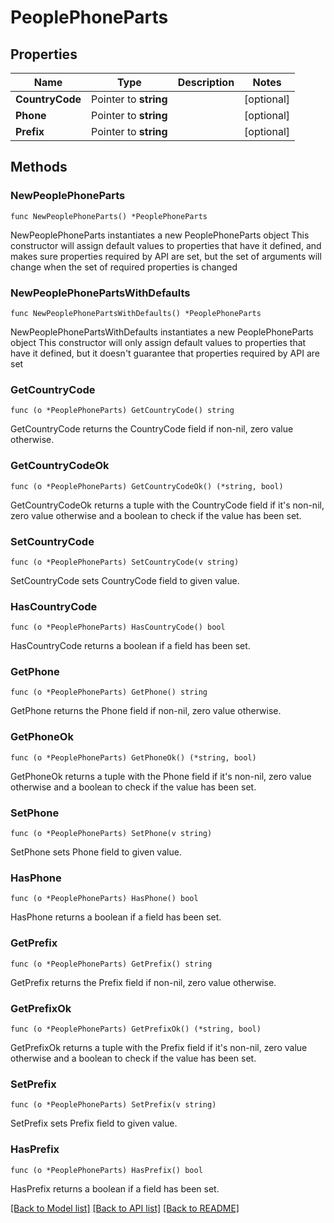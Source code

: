 # PeoplePhoneParts

## Properties

Name | Type | Description | Notes
------------ | ------------- | ------------- | -------------
**CountryCode** | Pointer to **string** |  | [optional] 
**Phone** | Pointer to **string** |  | [optional] 
**Prefix** | Pointer to **string** |  | [optional] 

## Methods

### NewPeoplePhoneParts

`func NewPeoplePhoneParts() *PeoplePhoneParts`

NewPeoplePhoneParts instantiates a new PeoplePhoneParts object
This constructor will assign default values to properties that have it defined,
and makes sure properties required by API are set, but the set of arguments
will change when the set of required properties is changed

### NewPeoplePhonePartsWithDefaults

`func NewPeoplePhonePartsWithDefaults() *PeoplePhoneParts`

NewPeoplePhonePartsWithDefaults instantiates a new PeoplePhoneParts object
This constructor will only assign default values to properties that have it defined,
but it doesn't guarantee that properties required by API are set

### GetCountryCode

`func (o *PeoplePhoneParts) GetCountryCode() string`

GetCountryCode returns the CountryCode field if non-nil, zero value otherwise.

### GetCountryCodeOk

`func (o *PeoplePhoneParts) GetCountryCodeOk() (*string, bool)`

GetCountryCodeOk returns a tuple with the CountryCode field if it's non-nil, zero value otherwise
and a boolean to check if the value has been set.

### SetCountryCode

`func (o *PeoplePhoneParts) SetCountryCode(v string)`

SetCountryCode sets CountryCode field to given value.

### HasCountryCode

`func (o *PeoplePhoneParts) HasCountryCode() bool`

HasCountryCode returns a boolean if a field has been set.

### GetPhone

`func (o *PeoplePhoneParts) GetPhone() string`

GetPhone returns the Phone field if non-nil, zero value otherwise.

### GetPhoneOk

`func (o *PeoplePhoneParts) GetPhoneOk() (*string, bool)`

GetPhoneOk returns a tuple with the Phone field if it's non-nil, zero value otherwise
and a boolean to check if the value has been set.

### SetPhone

`func (o *PeoplePhoneParts) SetPhone(v string)`

SetPhone sets Phone field to given value.

### HasPhone

`func (o *PeoplePhoneParts) HasPhone() bool`

HasPhone returns a boolean if a field has been set.

### GetPrefix

`func (o *PeoplePhoneParts) GetPrefix() string`

GetPrefix returns the Prefix field if non-nil, zero value otherwise.

### GetPrefixOk

`func (o *PeoplePhoneParts) GetPrefixOk() (*string, bool)`

GetPrefixOk returns a tuple with the Prefix field if it's non-nil, zero value otherwise
and a boolean to check if the value has been set.

### SetPrefix

`func (o *PeoplePhoneParts) SetPrefix(v string)`

SetPrefix sets Prefix field to given value.

### HasPrefix

`func (o *PeoplePhoneParts) HasPrefix() bool`

HasPrefix returns a boolean if a field has been set.


[[Back to Model list]](../README.md#documentation-for-models) [[Back to API list]](../README.md#documentation-for-api-endpoints) [[Back to README]](../README.md)


